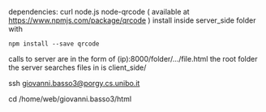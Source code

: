 dependencies:
curl
node.js
node-qrcode ( available at https://www.npmjs.com/package/qrcode )
install inside server_side folder with

	npm install --save qrcode


calls to server are in the form of (ip):8000/folder/.../file.html
the root folder the server searches files in is client_side/

ssh giovanni.basso3@porgy.cs.unibo.it

cd /home/web/giovanni.basso3/html
